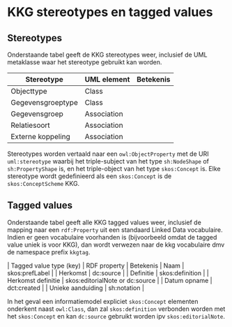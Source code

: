 # KKG stereotypes en tagged values

## Stereotypes
Onderstaande tabel geeft de KKG stereotypes weer, inclusief de UML metaklasse waar het stereotype gebruikt kan worden.

| Stereotype | UML element | Betekenis
|------------|-------------|-------------
| Objecttype | Class |
| Gegevensgroeptype | Class |
| Gegevensgroep | Association |
| Relatiesoort | Association |
| Externe koppeling | Association |

Stereotypes worden vertaald naar een `owl:ObjectProperty` met de URI `uml:stereotype` waarbij het triple-subject van het type `sh:NodeShape` of `sh:PropertyShape` is, en het triple-object van het type `skos:Concept` is. Elke stereotype wordt gedefinieerd als een `skos:Concept` is de `skos:ConceptScheme` KKG.

## Tagged values
Onderstaande tabel geeft alle KKG tagged values weer, inclusief de mapping naar een `rdf:Property` uit een standaard Linked Data vocabulaire. Indien er geen vocabulaire voorhanden is (bijvoorbeeld omdat de tagged value uniek is voor KKG), dan wordt verwezen naar de kkg vocabulaire dmv de namespace prefix `kkgtag`.

| Tagged value type (key) | RDF property | Betekenis
| Naam | skos:prefLabel |
| Herkomst | dc:source |
| Definitie | skos:definition |
| Herkomst definitie | skos:editorialNote or dc:source |
| Datum opname | dct:created |
| Unieke aanduiding | sh:notation |

In het geval een informatiemodel expliciet `skos:Concept` elementen onderkent naast `owl:Class`, dan zal `skos:definition` verbonden worden met het `skos:Concept` en kan `dc:source` gebruikt worden ipv `skos:editorialNote`.
